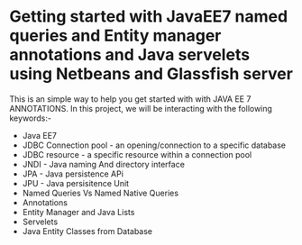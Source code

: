 # Getting started with JavaEE7 named queries and Entity manager annotations and Java servelets using Netbeans and Glassfish server
<p>This is an simple way to help you get started with with JAVA EE 7 ANNOTATIONS. In this project, we will be interacting with the following keywords:-</p>
<ul>
  <li>Java EE7</li>
  <li>JDBC Connection pool - an opening/connection to a specific database</li>
  <li>JDBC resource - a specific resource within a connection pool</li>
  <li>JNDI - Java naming And directory interface</li>
  <li>JPA - Java persistence APi</li>
  <li>JPU - Java persisitence Unit</li>
  <li>Named Queries Vs Named Native Queries</li>
  <li>Annotations</li>
  <li>Entity Manager and Java Lists</li>
  <li>Servelets</li>
  <li>Java Entity Classes from Database</li>
</ul>
